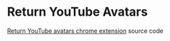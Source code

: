 # Return YouTube Avatars
[Return YouTube avatars chrome extension](https://chrome.google.com/webstore/detail/return-youtube-avatars/jlpgdigcaemjigkfmilmhbglhcgdbbfj) source code
